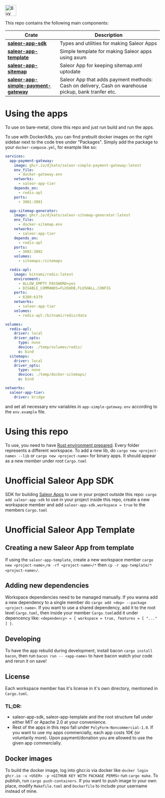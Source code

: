 <a href='https://ko-fi.com/A0A8Q3SVZ' target='_blank'><img height='36' style='border:0px;height:36px;' src='https://storage.ko-fi.com/cdn/kofi4.png?v=3' border='0' alt='Buy Me a Coffee at ko-fi.com' /></a>

This repo contains the following main components:

| Crate                                                                                                                | Description                                                                                         |
| -------------------------------------------------------------------------------------------------------------------- | --------------------------------------------------------------------------------------------------- |
| [**saleor-app-sdk**](https://crates.io/crates/sdk)                                                                   | Types and utilities for making Saleor Apps                                                          |
| [**saleor-app-template**](https://github.com/djkato/saleor-apps-rs/tree/master/app-template)                         | Simple template for making Saleor apps using axum                                                   |
| [**saleor-app-sitemap**](https://github.com/djkato/saleor-apps-rs/tree/master/sitemap-generator)                     | Saleor App for keeping sitemap.xml uptodate                                                         |
| [**saleor-app-simple-payment-gateway**](https://github.com/djkato/saleor-apps-rs/tree/master/simple-payment-gateway) | Saleor App that adds payment methods: Cash on delivery, Cash on warehouse pickup, bank tranfer etc. |

# Using the apps

To use on bare-metal, clone this repo and just run build and run the apps.

To use with Docker/k8s, you can find prebuilt docker images on the right sidebar next to the code tree under "Packages".
Simply add the package to your `docker-compose.yml`, for example like so:

```yml
services:
  app-payment-gateway:
    image: ghcr.io/djkato/saleor-simple-payment-gateway:latest
    env_file:
      - docker-gateway.env
    networks:
      - saleor-app-tier
    depends_on:
      - redis-apl
    ports:
      - 3001:3001

  app-sitemap-generator:
    image: ghcr.io/djkato/saleor-sitemap-generator:latest
    env_file:
      - docker-sitemap.env
    networks:
      - saleor-app-tier
    depends_on:
      - redis-apl
    ports:
      - 3002:3002
    volumes:
      - sitemaps:/sitemaps

  redis-apl:
    image: bitnami/redis:latest
    environment:
      - ALLOW_EMPTY_PASSWORD=yes
      - DISABLE_COMMANDS=FLUSHDB,FLUSHALL,CONFIG
    ports:
      - 6380:6379
    networks:
      - saleor-app-tier
    volumes:
      - redis-apl:/bitnami/redis/data

volumes:
  redis-apl:
    driver: local
    driver_opts:
      type: none
      device: ./temp/volumes/redis/
      o: bind
  sitemaps:
    driver: local
    driver_opts:
      type: none
      device: ./temp/docker-sitemaps/
      o: bind

networks:
  saleor-app-tier:
    driver: bridge
```

and set all necessary env variables in `app-simple-gateway.env` according to the `env.example` file.

# Using this repo

To use, you need to have [Rust environment prepared](https://rustup.rs/).
Every folder represents a different workspace. To add a new lib, do `cargo new <project-name> --lib` or `cargo new <project-name>` for binary apps. It should appear as a new member under root `Cargo.toml`

# Unofficial Saleor App SDK

SDK for building [Saleor Apps](https://github.com/saleor/apps)
to use in your project outside this repo: `cargo add saleor-app-sdk`
to use in your project inside this repo, create a new workspace member and add `saleor-app-sdk.workspace = true` to the members `Cargo.toml`

# Unofficial Saleor App Template

## Creating a new Saleor App from template

If using the `saleor-app-template`, create a new workspace member `cargo new <project-name>`,`rm -rf <project-name>/*` then `cp -r app-template/* <project-name>/`.

## Adding new dependencies

Workspace dependencies need to be managed manually. If you wanna add a new dependency to a single member do `cargo add <dep> --package <project-name>`.
If you want to use a shared dependency, add it to the root level `Cargo.toml`,
then inside your member `Cargo.toml`add it under depencency like: `<dependency> = { workspace = true, features = [ "..." ] }`.

## Developing

To have the app rebuild during development, install bacon `cargo install bacon`, then run `bacon run -- <app-name>` to have bacon watch your code and rerun it on save!

## License

Each workspace member has it's license in it's own directory, mentioned in `Cargo.toml`.

### TL;DR:

- saleor-app-sdk, saleor-app-template and the root structure fall under either MIT or Apache 2.0 at your convenience.
- Rest of the apps in this repo fall under `PolyForm-Noncommercial-1.0`. If you want to use my apps commercially, each app costs 10€ (or voluntarily more). Upon payment/donation you are allowed to use the given app commercially.

## Docker images

To build the docker image, log into ghcr.io via docker like `docker login ghcr.io -u <USER> -p <GITHUB KEY WITH PACKAGE PERMS>` run `cargo make`. To publish, run `cargo push-containers`. If you want to push image to your own place, modify `Makefile.toml` and `Dockerfile` to include your username instead of mine.
